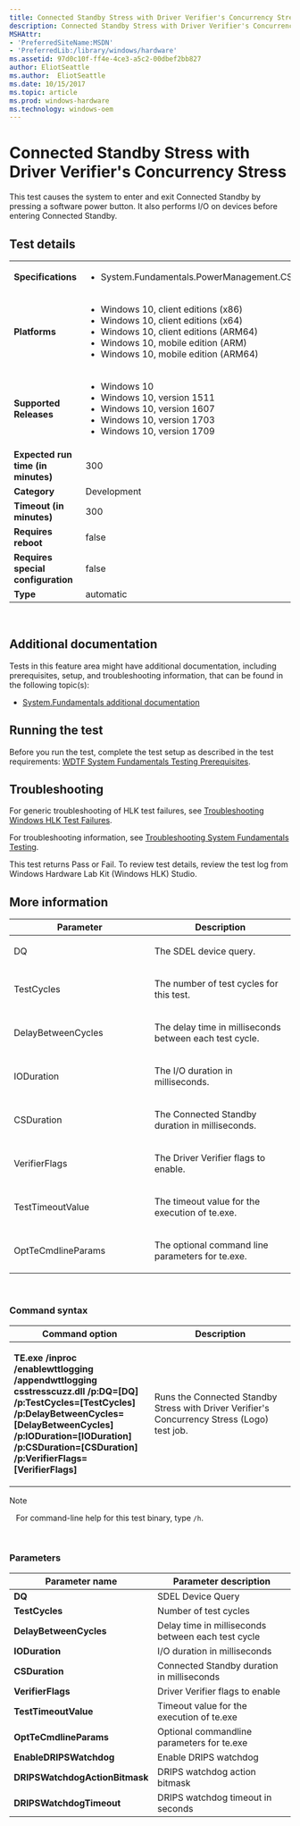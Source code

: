```yaml
---
title: Connected Standby Stress with Driver Verifier's Concurrency Stress
description: Connected Standby Stress with Driver Verifier's Concurrency Stress
MSHAttr:
- 'PreferredSiteName:MSDN'
- 'PreferredLib:/library/windows/hardware'
ms.assetid: 97d0c10f-ff4e-4ce3-a5c2-00dbef2bb827
author: EliotSeattle
ms.author:  EliotSeattle
ms.date: 10/15/2017
ms.topic: article
ms.prod: windows-hardware
ms.technology: windows-oem
---
```


# <span id="p_hlk_test.ae264d13-307b-452b-b5fc-4d9098ea22f1"></span>Connected Standby Stress with Driver Verifier's Concurrency Stress


This test causes the system to enter and exit Connected Standby by pressing a software power button. It also performs I/O on devices before entering Connected Standby.

## Test details
|||
|---|---|
| **Specifications**  | <ul><li>System.Fundamentals.PowerManagement.CS.CSQuality</li></ul> |  
| **Platforms**   | <ul><li>Windows 10, client editions (x86)</li><li>Windows 10, client editions (x64)</li><li>Windows 10, client editions (ARM64)</li><li>Windows 10, mobile edition (ARM)</li><li>Windows 10, mobile edition (ARM64)</li></ul> |
| **Supported Releases** | <ul><li>Windows 10</li><li>Windows 10, version 1511</li><li>Windows 10, version 1607</li><li>Windows 10, version 1703</li><li>Windows 10, version 1709</li></ul> |
|**Expected run time (in minutes)**| 300 |
|**Category**| Development |
|**Timeout (in minutes)**| 300 |
|**Requires reboot**| false |
|**Requires special configuration**| false |
|**Type**| automatic |

 

## <span id="Additional_documentation"></span><span id="additional_documentation"></span><span id="ADDITIONAL_DOCUMENTATION"></span>Additional documentation


Tests in this feature area might have additional documentation, including prerequisites, setup, and troubleshooting information, that can be found in the following topic(s):

-   [System.Fundamentals additional documentation](system-fundamentals-additional-documentation.md)

## <span id="Running_the_test"></span><span id="running_the_test"></span><span id="RUNNING_THE_TEST"></span>Running the test


Before you run the test, complete the test setup as described in the test requirements: [WDTF System Fundamentals Testing Prerequisites](wdtf-system-fundamentals-testing-prerequisites.md).

## <span id="Troubleshooting"></span><span id="troubleshooting"></span><span id="TROUBLESHOOTING"></span>Troubleshooting


For generic troubleshooting of HLK test failures, see [Troubleshooting Windows HLK Test Failures](..\user\troubleshooting-windows-hlk-test-failures.md).

For troubleshooting information, see [Troubleshooting System Fundamentals Testing](troubleshooting-system-fundamentals-testing.md).

This test returns Pass or Fail. To review test details, review the test log from Windows Hardware Lab Kit (Windows HLK) Studio.

## <span id="More_information"></span><span id="more_information"></span><span id="MORE_INFORMATION"></span>More information


<table>
<colgroup>
<col width="50%" />
<col width="50%" />
</colgroup>
<thead>
<tr class="header">
<th>Parameter</th>
<th>Description</th>
</tr>
</thead>
<tbody>
<tr class="odd">
<td><p>DQ</p></td>
<td><p>The SDEL device query.</p></td>
</tr>
<tr class="even">
<td><p>TestCycles</p></td>
<td><p>The number of test cycles for this test.</p></td>
</tr>
<tr class="odd">
<td><p>DelayBetweenCycles</p></td>
<td><p>The delay time in milliseconds between each test cycle.</p></td>
</tr>
<tr class="even">
<td><p>IODuration</p></td>
<td><p>The I/O duration in milliseconds.</p></td>
</tr>
<tr class="odd">
<td><p>CSDuration</p></td>
<td><p>The Connected Standby duration in milliseconds.</p></td>
</tr>
<tr class="even">
<td><p>VerifierFlags</p></td>
<td><p>The Driver Verifier flags to enable.</p></td>
</tr>
<tr class="odd">
<td><p>TestTimeoutValue</p></td>
<td><p>The timeout value for the execution of te.exe.</p></td>
</tr>
<tr class="even">
<td><p>OptTeCmdlineParams</p></td>
<td><p>The optional command line parameters for te.exe.</p></td>
</tr>
</tbody>
</table>

 

### <span id="Command_syntax"></span><span id="command_syntax"></span><span id="COMMAND_SYNTAX"></span>Command syntax

<table>
<colgroup>
<col width="50%" />
<col width="50%" />
</colgroup>
<thead>
<tr class="header">
<th>Command option</th>
<th>Description</th>
</tr>
</thead>
<tbody>
<tr class="odd">
<td><p><strong>TE.exe /inproc /enablewttlogging /appendwttlogging csstresscuzz.dll /p:DQ=[DQ] /p:TestCycles=[TestCycles] /p:DelayBetweenCycles=[DelayBetweenCycles] /p:IODuration=[IODuration] /p:CSDuration=[CSDuration] /p:VerifierFlags=[VerifierFlags]</strong></p></td>
<td><p>Runs the Connected Standby Stress with Driver Verifier's Concurrency Stress (Logo) test job.</p></td>
</tr>
</tbody>
</table>

>[!NOTE]
>  
For command-line help for this test binary, type `/h`.

 

### <span id="Parameters"></span><span id="parameters"></span><span id="PARAMETERS"></span>Parameters

| Parameter name                 | Parameter description                              |
|--------------------------------|----------------------------------------------------|
| **DQ**                         | SDEL Device Query                                  |
| **TestCycles**                 | Number of test cycles                              |
| **DelayBetweenCycles**         | Delay time in milliseconds between each test cycle |
| **IODuration**                 | I/O duration in milliseconds                       |
| **CSDuration**                 | Connected Standby duration in milliseconds         |
| **VerifierFlags**              | Driver Verifier flags to enable                    |
| **TestTimeoutValue**           | Timeout value for the execution of te.exe          |
| **OptTeCmdlineParams**         | Optional commandline parameters for te.exe         |
| **EnableDRIPSWatchdog**        | Enable DRIPS watchdog                              |
| **DRIPSWatchdogActionBitmask** | DRIPS watchdog action bitmask                      |
| **DRIPSWatchdogTimeout**       | DRIPS watchdog timeout in seconds                  |

 

 

 







